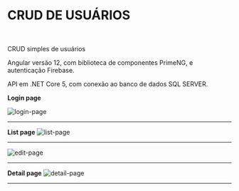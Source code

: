 <h1>CRUD DE USUÁRIOS</h1>
<br>

<p>CRUD simples de usuários</p>
<p>Angular versão 12, com biblioteca de componentes PrimeNG, e autenticação Firebase.</p>
<p>API em .NET Core 5, com conexão ao banco de dados SQL SERVER.</p>

<b>Login page</b>

![login-page](https://user-images.githubusercontent.com/79543438/139476016-01773343-2e54-4f6f-adb4-749715f3e1b7.png)
<hr>

<b>List page</b>
![list-page](https://user-images.githubusercontent.com/79543438/139474691-7708a300-2532-4b4a-b1b6-8ddf145c8110.png)
<hr>

![edit-page](https://user-images.githubusercontent.com/79543438/139474707-27706614-a392-41f0-be9d-f48e065a96bc.png)
<hr>

<b>Detail page</b>
![detail-page](https://user-images.githubusercontent.com/79543438/139474730-05f9a891-e1b9-483e-b40b-c8acf8816067.png)
<hr>
